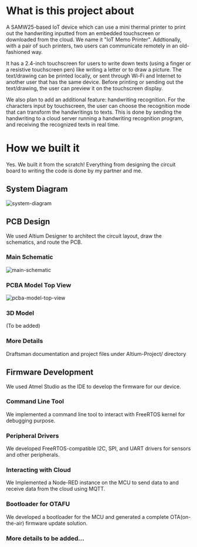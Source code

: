 # What is this project about

A SAMW25-based IoT device which can use a mini thermal printer to print out the handwriting inputted from an embedded touchscreen or downloaded from the cloud. We name it "IoT Memo Printer". Addtionally, with a pair of such printers, two users can communicate remotely in an old-fashioned way.

It has a 2.4-inch touchscreen for users to write down texts (using a finger or a resistive touchscreen pen) like writing a letter or to draw a picture. The text/drawing can be printed locally, or sent through Wi-Fi and Internet to another user that has the same device. Before printing or sending out the text/drawing, the user can preview it on the touchscreen display.

We also plan to add an additional feature: handwriting recognition. For the characters input by touchscreen, the user can choose the recognition mode that can transform the handwritings to texts. This is done by sending the handwriting to a cloud server running a handwriting recognition program, and receiving the recognized texts in real time.

# How we built it

Yes. We built it from the scratch! Everything from designing the circuit board to writing the code is done by my partner and me.

## System Diagram

![system-diagram](https://user-images.githubusercontent.com/55012776/162537519-8bff6a82-c7ea-4335-869f-d5a9da1c383b.png)

## PCB Design

We used Altium Designer to architect the circuit layout, draw the schematics, and route the PCB.

### Main Schematic

![main-schematic](https://user-images.githubusercontent.com/55012776/162539013-0c5d6ab4-57d9-44e6-9b66-cbda211a9aa8.png)

### PCBA Model Top View

![pcba-model-top-view](https://user-images.githubusercontent.com/55012776/162539799-f190728a-ba7f-4552-95b8-7313485f47c6.png)

### 3D Model

(To be added)

### More Details

Draftsman documentation and project files under Altium-Project/ directory

## Firmware Development

We used Atmel Studio as the IDE to develop the firmware for our device.

### Command Line Tool

We implemented a command line tool to interact with FreeRTOS kernel for debugging purpose.

### Peripheral Drivers

We developed FreeRTOS-compatible I2C, SPI, and UART drivers for sensors and other peripherals.

### Interacting with Cloud

We Implemented a Node-RED instance on the MCU to send data to and receive data from the cloud using MQTT.

### Bootloader for OTAFU

We developed a bootloader for the MCU and generated a complete OTA(on-the-air) firmware update solution.

### More details to be added...

